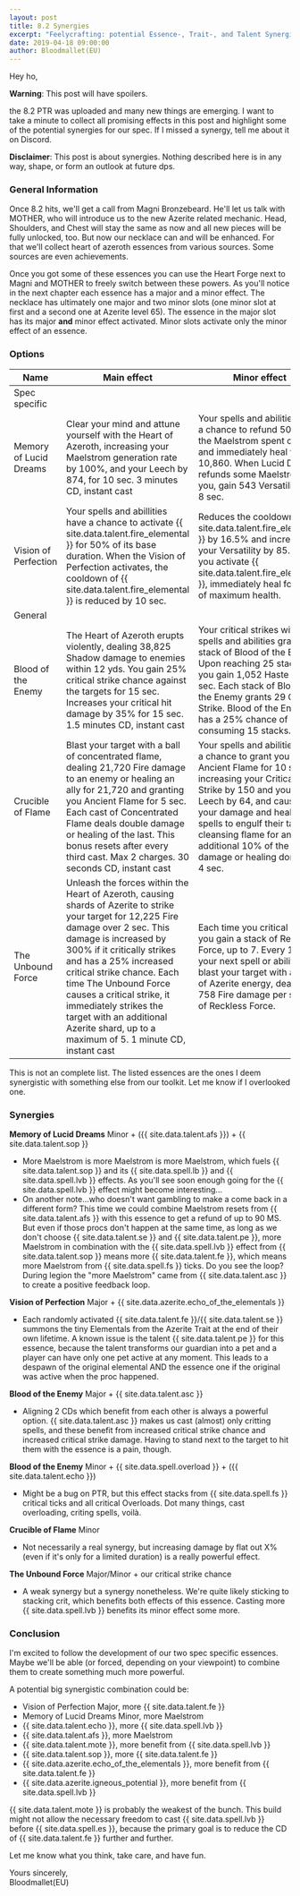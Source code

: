 ```yaml
---
layout: post
title: 8.2 Synergies
excerpt: "Feelycrafting: potential Essence-, Trait-, and Talent Synergies"
date: 2019-04-18 09:00:00
author: Bloodmallet(EU)
---
```


Hey ho,

**Warning**: This post will have spoilers.

the 8.2 PTR was uploaded and many new things are emerging. I want to take a
minute to collect all promising effects in this post and highlight
some of the potential synergies for our spec. If I missed a synergy, tell me
about it on Discord.

**Disclaimer**: This post is about synergies. Nothing described here is in any
way, shape, or form an outlook at future dps.

### General Information
Once 8.2 hits, we'll get a call from Magni Bronzebeard. He'll let us talk with
MOTHER, who will introduce us to the new Azerite related mechanic. Head,
Shoulders, and Chest will stay the same as now and all new pieces will be fully
unlocked, too. But now our necklace can and will be enhanced. For that we'll
collect heart of azeroth essences from various sources. Some sources are even
achievements.

Once you got some of these essences you can use the Heart Forge next to Magni
and MOTHER to freely switch between these powers. As you'll notice in the next
chapter each essence has a major and a minor effect. The necklace has
ultimately one major and two minor slots (one minor slot at first and a second
one at Azerite level 65). The essence in the major slot has its major
**and** minor effect activated. Minor slots activate only the minor effect
of an essence.

### Options

Name | Main effect | Minor effect
--- | --- | ---
Spec specific | |
Memory of Lucid Dreams | Clear your mind and attune yourself with the Heart of Azeroth, increasing your Maelstrom generation rate by 100%, and your Leech by 874, for 10 sec. 3 minutes CD, instant cast | Your spells and abilities have a chance to refund 50% of the Maelstrom spent on them and immediately heal you for 10,860. When Lucid Dreams refunds some Maelstrom to you, gain 543 Versatility for 8 sec.
Vision of Perfection | Your spells and abillities have a chance to activate {{ site.data.talent.fire_elemental }} for 50% of its base duration. When the Vision of Perfection activates, the cooldown of {{ site.data.talent.fire_elemental }} is reduced by 10 sec. | Reduces the cooldown of {{ site.data.talent.fire_elemental }} by 16.5% and increases your Versatility by 85. When you activate {{ site.data.talent.fire_elemental }}, immediately heal for 5% of maximum health.
General | |
Blood of the Enemy | The Heart of Azeroth erupts violently, dealing 38,825 Shadow damage to enemies within 12 yds. You gain 25% critical strike chance against the targets for 15 sec. Increases your critical hit damage by 35% for 15 sec. 1.5 minutes CD, instant cast | Your critical strikes with spells and abilities grant a stack of Blood of the Enemy. Upon reaching 25 stacks, you gain 1,052 Haste for 12 sec. Each stack of Blood of the Enemy grants 29 Critical Strike. Blood of the Enemy has a 25% chance of only consuming 15 stacks.
Crucible of Flame | Blast your target with a ball of concentrated flame, dealing 21,720 Fire damage to an enemy or healing an ally for 21,720 and granting you Ancient Flame for 5 sec. Each cast of Concentrated Flame deals double damage or healing of the last. This bonus resets after every third cast. Max 2 charges. 30 seconds CD, instant cast | Your spells and abilities have a chance to grant you Ancient Flame for 10 sec, increasing your Critical Strike by 150 and your Leech by 64, and causing your damage and healing spells to engulf their target in cleansing flame for an additional 10% of the damage or healing done over 4 sec.
The Unbound Force | Unleash the forces within the Heart of Azeroth, causing shards of Azerite to strike your target for 12,225 Fire damage over 2 sec. This damage is increased by 300% if it critically strikes and has a 25% increased critical strike chance. Each time The Unbound Force causes a critical strike, it immediately strikes the target with an additional Azerite shard, up to a maximum of 5. 1 minute CD, instant cast | Each time you critical strike, you gain a stack of Reckless Force, up to 7. Every 10 sec, your next spell or ability will blast your target with a bolt of Azerite energy, dealing 758 Fire damage per stack of Reckless Force.

This is not an complete list. The listed essences are the ones I deem
synergistic with something else from our toolkit. Let me know if I overlooked
one.

### Synergies
**Memory of Lucid Dreams** Minor + ({{ site.data.talent.afs }}) + {{ site.data.talent.sop }}
- More Maelstrom is more Maelstrom is more Maelstrom, which fuels {{ site.data.talent.sop }} and its
{{ site.data.spell.lb }} and {{ site.data.spell.lvb }} effects. As you'll see soon enough going for
the {{ site.data.spell.lvb }} effect might become interesting...
- On another note...who doesn't want gambling to make a come back in a different form? This time we could combine
Maelstrom resets from {{ site.data.talent.afs }} with this essence to get a refund of up to 90 MS.
But even if those procs don't happen at the same time, as long as we don't choose
{{ site.data.talent.se }} and {{ site.data.talent.pe }}, more Maelstrom in combination with the
{{ site.data.spell.lvb }} effect from {{ site.data.talent.sop }} means more {{ site.data.talent.fe }},
which means more Maelstrom from {{ site.data.spell.fs }} ticks. Do you see the loop? During legion the
"more Maelstrom" came from {{ site.data.talent.asc }} to create a positive feedback loop.

**Vision of Perfection** Major + {{ site.data.azerite.echo_of_the_elementals }}
- Each randomly activated {{ site.data.talent.fe }}/{{ site.data.talent.se }} summons the tiny
Elementals from the Azerite Trait at the end of their own lifetime. A known issue is the
talent {{ site.data.talent.pe }} for this essence, because the talent transforms our
guardian into a pet and a player can have only one pet active at any moment. This leads
to a despawn of the original elemental AND the essence one if the original was active when
the proc happened.

**Blood of the Enemy** Major + {{ site.data.talent.asc }}
- Aligning 2 CDs which benefit from each other is always a powerful option.
{{ site.data.talent.asc }} makes us cast (almost) only critting spells, and these benefit from
increased critical strike chance and increased critical strike damage. Having to stand next to
the target to hit them with the essence is a pain, though.

**Blood of the Enemy** Minor + {{ site.data.spell.overload }} + ({{ site.data.talent.echo }})
- Might be a bug on PTR, but this effect stacks from {{ site.data.spell.fs }}
critical ticks and all critical Overloads. Dot many things, cast overloading, criting spells,
voilà.

**Crucible of Flame** Minor
- Not necessarily a real synergy, but increasing damage by flat out X% (even if it's only for
a limited duration) is a really powerful effect.

**The Unbound Force** Major/Minor + our critical strike chance
- A weak synergy but a synergy nonetheless. We're quite likely sticking to stacking crit, which
benefits both effects of this essence. Casting more {{ site.data.spell.lvb }} benefits its
minor effect some more.


### Conclusion
I'm excited to follow the development of our two spec specific essences. Maybe we'll be
able (or forced, depending on your viewpoint) to combine them to create something much more
powerful.

A potential big synergistic combination could be:

- Vision of Perfection Major, more {{ site.data.talent.fe }}
- Memory of Lucid Dreams Minor, more Maelstrom
- {{ site.data.talent.echo }}, more {{ site.data.spell.lvb }}
- {{ site.data.talent.afs }}, more Maelstrom
- {{ site.data.talent.mote }}, more benefit from {{ site.data.spell.lvb }}
- {{ site.data.talent.sop }}, more {{ site.data.talent.fe }}
- {{ site.data.azerite.echo_of_the_elementals }}, more benefit from
{{ site.data.talent.fe }}
- {{ site.data.azerite.igneous_potential }}, more benefit from {{ site.data.spell.lvb }}

{{ site.data.talent.mote }} is probably the weakest of the bunch. This
build might not allow the necessary freedom to cast {{ site.data.spell.lvb }}
before {{ site.data.spell.es }}, because the primary goal is to reduce the CD
of {{ site.data.talent.fe }} further and further.

Let me know what you think, take care, and have fun.

Yours sincerely,<br/>
Bloodmallet(EU)

